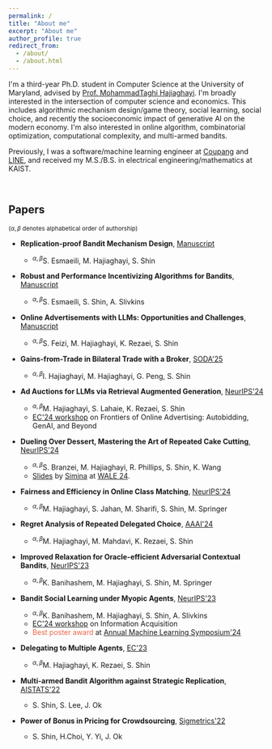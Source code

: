 ```yaml
---
permalink: /
title: "About me"
excerpt: "About me"
author_profile: true
redirect_from: 
  - /about/
  - /about.html
---
```


<!-- Google tag (gtag.js) -->
<script async src="https://www.googletagmanager.com/gtag/js?id=G-NL62WLXFDE"></script>
<script>
  window.dataLayer = window.dataLayer || [];
  function gtag(){dataLayer.push(arguments);}
  gtag('js', new Date());

  gtag('config', 'G-NL62WLXFDE');
</script>



I'm a third-year Ph.D. student in Computer Science at the University of Maryland, advised by [Prof. MohammadTaghi Hajiaghayi](http://www.cs.umd.edu/~hajiagha/).
I'm broadly interested in the intersection of computer science and economics.
This includes algorithmic mechanism design/game theory, social learning, social choice, and recently the socioeconomic impact of generative AI on the modern economy.
I'm also interested in online algorithm, combinatorial optimization, computational complexity, and multi-armed bandits.

Previously, I was a software/machine learning engineer at [Coupang](https://www.aboutcoupang.com/) and [LINE](https://linecorp.com/en/), and received my M.S./B.S. in electrical engineering/mathematics at KAIST.



&nbsp;
&nbsp;
## Papers


<sup>($\alpha,\beta$ denotes alphabetical order of authorship)</sup>




* **Replication-proof Bandit Mechanism Design**, [Manuscript](https://arxiv.org/pdf/2312.16896.pdf)
	* <sup>$\alpha,\beta$</sup>S. Esmaeili, M. Hajiaghayi, S. Shin
	
* **Robust and Performance Incentivizing Algorithms for Bandits**, [Manuscript](https://arxiv.org/pdf/2312.07929.pdf)
	* <sup>$\alpha,\beta$</sup>S. Esmaeili, S. Shin, A. Slivkins

* **Online Advertisements with LLMs: Opportunities and Challenges**, [Manuscript](https://arxiv.org/pdf/2311.07601.pdf)
	* <sup>$\alpha,\beta$</sup>S. Feizi, M. Hajiaghayi, K. Rezaei, S. Shin

* **Gains-from-Trade in Bilateral Trade with a Broker**, [SODA'25](https://arxiv.org/pdf/2410.17444)
	* <sup>$\alpha,\beta$</sup>I. Hajiaghayi, M. Hajiaghayi, G. Peng, S. Shin

* **Ad Auctions for LLMs via Retrieval Augmented Generation**, [NeurIPS'24](https://arxiv.org/pdf/2406.09459.pdf)
	* <sup>$\alpha,\beta$</sup>M. Hajiaghayi, S. Lahaie, K. Rezaei, S. Shin
	* [EC'24 workshop](https://sites.google.com/view/ec24-ad-workshop) on Frontiers of Online Advertising: Autobidding, GenAI, and Beyond

* **Dueling Over Dessert, Mastering the Art of Repeated Cake Cutting**, [NeurIPS'24](https://arxiv.org/pdf/2402.08547.pdf)
	* <sup>$\alpha,\beta$</sup>S. Branzei, M. Hajiaghayi, R. Phillips, S. Shin, K. Wang
	* [Slides](https://simina.info/WALE_2024_repeated_cake_cutting.pdf) by [Simina](https://simina.info/) at [WALE 24](https://wale.gr/2024/).

* **Fairness and Efficiency in Online Class Matching**, [NeurIPS'24](https://arxiv.org/pdf/2410.19163)
	* <sup>$\alpha,\beta$</sup>M. Hajiaghayi, S. Jahan, M. Sharifi, S. Shin, M. Springer
	
* **Regret Analysis of Repeated Delegated Choice**, [AAAI'24](https://arxiv.org/pdf/2310.04884.pdf)
	* <sup>$\alpha,\beta$</sup>M. Hajiaghayi, M. Mahdavi, K. Rezaei, S. Shin
	
* **Improved Relaxation for Oracle-efficient Adversarial Contextual Bandits**, [NeurIPS'23](https://arxiv.org/pdf/2310.19025.pdf)
	* <sup>$\alpha,\beta$</sup>K. Banihashem, M. Hajiaghayi, S. Shin, M. Springer

* **Bandit Social Learning under Myopic Agents**, [NeurIPS'23](https://arxiv.org/pdf/2302.07425v4.pdf)
	* <sup>$\alpha,\beta$</sup>K. Banihashem, M. Hajiaghayi, S. Shin, A. Slivkins
	* [EC'24 workshop](https://sites.google.com/u.northwestern.edu/information-acquisition) on Information Acquisition
	* <span style="color: #EE6548">Best poster award</span> at [Annual Machine Learning Symposium'24](https://events.nyas.org/event/ml2024/summary?utm_source=partner&utm_medium=referral&utm_campaign=ml2024)

* **Delegating to Multiple Agents**, [EC'23](https://arxiv.org/pdf/2305.03203.pdf)
	* <sup>$\alpha,\beta$</sup>M. Hajiaghayi, K. Rezaei, S. Shin

* **Multi-armed Bandit Algorithm against Strategic Replication**, [AISTATS'22](https://proceedings.mlr.press/v151/shin22a/shin22a.pdf)
	* S. Shin, S. Lee, J. Ok

* **Power of Bonus in Pricing for Crowdsourcing**, [Sigmetrics'22](https://yung-web.github.io/home/Publication/Conference/PowerofBonus_Sigmetrics_2022.pdf)
	* S. Shin, H.Choi, Y. Yi, J. Ok
